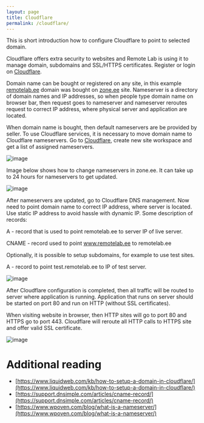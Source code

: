 ```yaml
---
layout: page
title: Cloudflare
permalink: /cloudflare/
---
```


This is short introduction how to configure Cloudflare to point to selected domain.

Cloudflare offers extra security to websites and Remote Lab is using it to manage domain, subdomains and SSL/HTTPS certificates. Register or login on [Cloudflare](https://dash.cloudflare.com/). 

Domain name can be bought or registered on any site, in this example [remotelab.ee](https://remotelab.ee) domain was bought on [zone.ee](https://zone.ee) site. Nameserver is a directory of domain names and IP addresses, so when people type domain name on browser bar, then request goes to nameserver and nameserver reroutes request to correct IP address, where physical server and application are located. 

When domain name is bought, then default nameservers are be provided by seller. To use Cloudflare services, it is necessary to move domain name to Cloudflare nameservers. Go to [Cloudflare](https://dash.cloudflare.com/), create new site workspace and get a list of assigned nameservers.

![image](/documentation/assets/img/cloudflare-nameservers.png)

Image below shows how to change nameservers in zone.ee. It can take up to 24 hours for nameservers to get updated.

![image](/documentation/assets/img/zone-nameservers.png)

After nameservers are updated, go to Cloudflare DNS management. Now need to point domain name to correct IP address, where server is located. Use static IP address to avoid hassle with dynamic IP. Some description of records:

A - record that is used to point remotelab.ee to server IP of live server.

CNAME - record used to point www.remotelab.ee to remotelab.ee

Optionally, it is possible to setup subdomains, for example to use test sites.

A - record to point test.remotelab.ee to IP of test server.

![image](/documentation/assets/img/cloudflare-dns.png)

After Cloudflare configuration is completed, then all traffic will be routed to server where application is running. Application that runs on server should be started on port 80 and run on HTTP (without SSL certificates).

When visiting website in browser, then HTTP sites will go to port 80 and HTTPS go to port 443. Cloudflare will reroute all HTTP calls to HTTPS site and offer valid SSL certificate.

![image](/documentation/assets/img/cloudflare-ssl.png)

# Additional reading
* [https://www.liquidweb.com/kb/how-to-setup-a-domain-in-cloudflare/](https://www.liquidweb.com/kb/how-to-setup-a-domain-in-cloudflare/)
* [https://support.dnsimple.com/articles/cname-record/](https://support.dnsimple.com/articles/cname-record/)
* [https://www.wpoven.com/blog/what-is-a-nameserver/](https://www.wpoven.com/blog/what-is-a-nameserver/)
